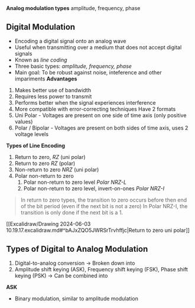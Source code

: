 ## 
**Analog modulation types**
amplitude, frequency, phase

## Digital Modulation
- Encoding a digital signal onto an analog wave
- Useful when transmitting over a medium that does not accept digital signals
- Known as *line coding*
- Three basic types: *amplitude, frequency, phase*
- Main goal: To be robust against noise, inteference and other impariments
**Advantages**
1. Makes better use of bandwidth
2. Requires less power to transmit
3. Performs better when the signal experiences interference
4. More compatible with error-correcting techniques
Have 2 formats
1. Uni Polar - Voltages are present on one side of time axis (only positive values)
2. Polar / Bipolar - Voltages are present on both sides of time axis, uses 2 voltage levels

**Types of Line Encoding**
1. Return to zero, *RZ* (uni polar)
2. Return to zero *RZ* (polar)
3. Non-return to zero *NRZ* (uni polar)
4. Polar non-return to zero 
	1. Polar non-return to zero level *Polar NRZ-L*
	2. Polar non-return to zero level, invert-on-ones *Polar NRZ-I* 
> In return to zero types, the transition to zero occurs before then end of the bit period (even if the next bit is not a zero)
> In Polar NRZ-I, the transition is only done if the next bit is a 1.

[[Excalidraw/Drawing 2024-06-03 10.19.17.excalidraw.md#^bAJxZQO5JWRSrTrvhffjc|Return to zero uni polar]]

## Types of Digital to Analog Modulation
1. Digital-to-analog conversion -> Broken down into
2. Amplitude shift keying (ASK), Frequency shift keying (FSK), Phase shift keying (PSK) -> Can be combined into

**ASK**
- Binary modulation, similar to amplitude modulation


